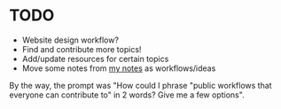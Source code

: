 # TODO
- Website design workflow?
- Find and contribute more topics!
- Add/update resources for certain topics
- Move some notes from [my notes](https://drive.google.com/drive/folders/1dsKtlQvBVS0YjssJrlLmZ9SU0yh8zz9m) as workflows/ideas

By the way, the prompt was "How could I phrase "public workflows that everyone can contribute to" in 2 words? Give me a few options".
